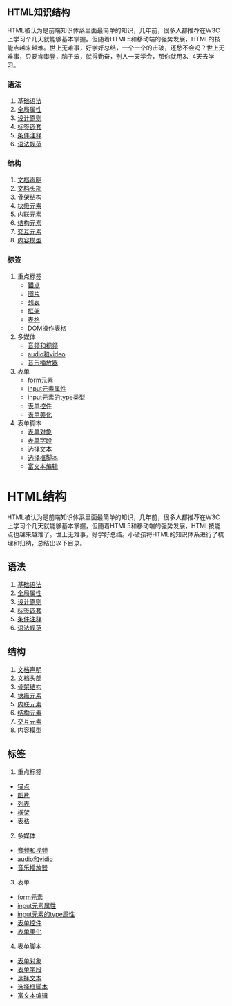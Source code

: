 ## HTML知识结构
HTML被认为是前端知识体系里面最简单的知识，几年前，很多人都推荐在W3C上学习个几天就能够基本掌握。但随着HTML5和移动端的强势发展，HTML的技能点越来越难。世上无难事，好学好总结，一个一个的击破，还愁不会吗？世上无难事，只要肯攀登，脑子笨，就得勤奋，别人一天学会，那你就用3、4天去学习。

### 语法  
1. [基础语法](语法\01.grammar_baseGrammer.md)  
2. [全局属性]()  
3. [设计原则]()  
4. [标签嵌套]()  
5. [条件注释]()  
6. [语法规范]()  

### 结构  
1. [文档声明]()  
2. [文档头部]()  
3. [骨架结构]()  
4. [块级元素]()  
5. [内联元素]()  
7. [结构元素]()  
8. [交互元素]()  
9. [内容模型]()  

### 标签  
1. 重点标签  
    + [锚点]()  
    + [图片]()  
    + [列表]()  
    + [框架]()  
    + [表格]()  
    + [DOM操作表格]()  
2. 多媒体  
    + [音频和视频]()  
    + [audio和video]()  
    + [音乐播放器]()  
3. 表单  
    + [form元素]()  
    + [input元素属性]()  
    + [input元素的type类型]()  
    + [表单控件]()  
    + [表单美化]()  
4. 表单脚本  
    + [表单对象]()  
    + [表单字段]()  
    + [选择文本]()  
    + [选择框脚本]()  
    + [富文本编辑]()  

# HTML结构  

HTML被认为是前端知识体系里面最简单的知识，几年前，很多人都推荐在W3C上学习个几天就能够基本掌握，但随着HTML5和移动端的强势发展，HTML技能点也越来越难了。世上无难事，好学好总结。小破孩将HTML的知识体系进行了梳理和归纳，总结出以下目录。  

## 语法

1. [基础语法]()  
2. [全局属性]()  
3. [设计原则]()  
4. [标签嵌套]()  
5. [条件注释]()  
6. [语法规范]()  


## 结构  

1. [文档声明]()  
2. [文档头部]()  
3. [骨架结构]()  
4. [块级元素]()  
5. [内联元素]()  
6. [结构元素]()  
7. [交互元素]()  
8. [内容模型]()   

## 标签  

1. 重点标签  
+ [锚点]()  
+ [图片]()  
+ [列表]()  
+ [框架]()  
+ [表格]()  

2. 多媒体
+ [音频和视频]()  
+ [audio和vidio]()  
+ [音乐播放器]() 

3. 表单
+ [form元素]()  
+ [input元素属性]()  
+ [input元素的type属性]()  
+ [表单控件]()  
+ [表单美化]()  

4. 表单脚本  
+ [表单对象]()  
+ [表单字段]()   
+ [选择文本]()  
+ [选择框脚本]()  
+ [富文本编辑]()